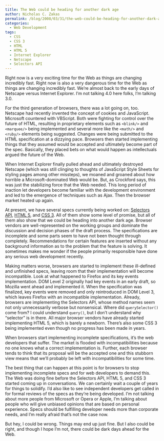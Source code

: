 ```yaml
---
title: The Web could be heading for another dark age
author: Nicholas C. Zakas
permalink: /blog/2008/03/31/the-web-could-be-heading-for-another-dark-age/
categories:
  - Web Development
tags:
  - CSS
  - CSS 3
  - HTML
  - HTML 5
  - Internet Explorer
  - Netscape
  - Selectors API
---
```

Right now is a very exciting time for the Web as things are changing incredibly fast. Right now is also a very dangerous time for the Web as things are changing incredibly fast. We&#8217;re almost back to the early days of Netscape versus Internet Explorer. I&#8217;m not talking 4.0 here folks, I&#8217;m talking 3.0.

For the third generation of browsers, there was a lot going on, too. Netscape had recently invented the concept of cookies and JavaScript. Microsoft countered with VBScript. Both were fighting for control over the future of HTML, resulting in proprietary elements such as `<blink/>` and `<marquee/>` being implemented and several more like the `<math/>` and `<ruby/>` elements being suggested. Changes were being submitted to the HTML specification at a dizzying pace. Browsers then started implementing things that they assumed would be accepted and ultimately become part of the spec. Basically, they placed bets on what would happen as intellectuals argued the future of the Web.

When Internet Explorer finally pulled ahead and ultimately destroyed Netscape (which was still clinging to thoughts of JavaScript Style Sheets for styling pages among other missteps), we moaned and groaned about how horrible a Microsoft-dominated Web would be. But, as Crockford says, this was just the stabilizing force that the Web needed. This long period of inaction let developers become familiar with the development environment and led to the emergence of techniques such as Ajax. Then the browser market heated up again.

At present, we have several specs currently being worked on: <a title="Selectors API" rel="external" href="http://www.w3.org/TR/selectors-api/">Selectors API</a>, <a title="HTML 5" rel="external" href="http://www.w3.org/html/wg/html5/">HTML 5</a>, and <a title="CSS Current Work" rel="external" href="http://www.w3.org/Style/CSS/current-work">CSS 3</a>. All of them show some level of promise, but all of them also show that we could be heading into another dark age. Browser vendors are well-represented on the working groups and dominate the discussion and decision phases of the draft process. The specifications are incomplete and some parts seem to have not been thought through completely. Recommendations for certain features are inserted without any background information as to the problem that the feature is solving. It sometimes makes me wonder if the people primarily responsible have done any serious web development recently.

Making matters worse, browsers are started to implement these ill-defined and unfinished specs, leaving room that their implementation will become incompatible. Look at what happened to Firefox and its key events implementation. DOM Level 2 originally had key events in an early draft, so Mozilla went ahead and implemented it. When the specification was finalized, key events were removed and only reintroduced in DOM Level 3, which leaves Firefox with an incompatible implementation. Already, browsers are implementing the Selectors API, whose method names seem not only unnecessarily verbose but nonsensical. Where did `querySelector()` come from? I could understand `query()`, but I don&#8217;t understand why &#8220;selector&#8221; is in there. All major browser vendors have already started implementing HTML 5, which is barely a newborn. There&#8217;s also some CSS 3 being implemented even though no progress has been made in years.

When browsers start implementing incomplete specifications, it&#8217;s the web developers that suffer. The market is flooded with incompatibilities because no one knows what a correct implementation is. Further, each browser tends to think that its proposal will be the accepted one and this stubborn view means that we&#8217;ll probably be left with incompatibilities for some time.

The best thing that can happen at this point is for browsers to stop implementing incomplete specs and for web developers to demand this. The Web was doing fine before the Selectors API, HTML 5, and CSS 3 started coming up in conversations. We can certainly wait a couple of years for things to solidify. I&#8217;d also like to see independent developers get called in for formal reviews of the specs as they&#8217;re being developed. I&#8217;m not talking about more people from Microsoft or Opera or Apple, I&#8217;m talking about people who will give unbiased opinions that are based on personal experience. Specs should be fulfilling developer needs more than corporate needs, and I&#8217;m really afraid that&#8217;s not the case now.

But hey, I could be wrong. Things may end up just fine. But I also could be right, and though I hope I&#8217;m not, there could be dark days ahead for the Web.
